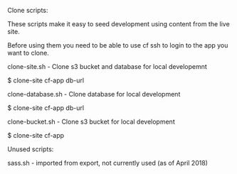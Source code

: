 Clone scripts:

These scripts make it easy to seed development using content from the live
site.

Before using them you need to be able to use  cf ssh  to login to the
app you want to clone.


clone-site.sh     - Clone s3 bucket and database for local developemnt

$ clone-site cf-app db-url


clone-database.sh - Clone database for local development

$ clone-site cf-app db-url


clone-bucket.sh   - Clone s3 bucket for local development

$ clone-site cf-app




Unused scripts:

sass.sh - imported from export, not currently used (as of April 2018)


